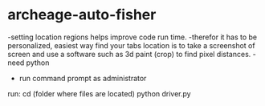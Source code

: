 # archeage-auto-fisher

-setting location regions helps improve code run time.
-therefor it has to be personalized, easiest way find your tabs location is to take a screenshot of screen
 and use a software such as 3d paint (crop) to find pixel distances.
-need python
 
 - run command prompt as administrator
 
 run:
 cd <path> (folder where files are located)
 python driver.py
 
 

